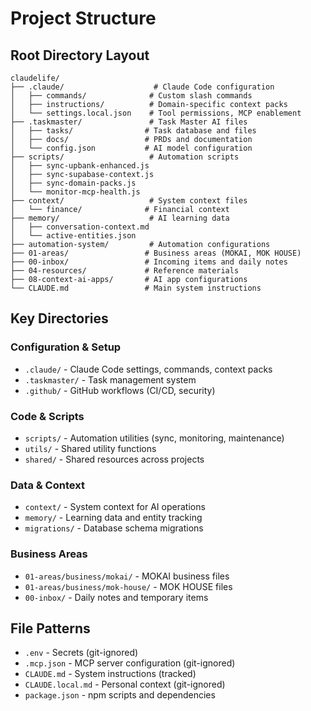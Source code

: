 # Project Structure

## Root Directory Layout
```
claudelife/
├── .claude/                    # Claude Code configuration
│   ├── commands/              # Custom slash commands
│   ├── instructions/          # Domain-specific context packs
│   └── settings.local.json    # Tool permissions, MCP enablement
├── .taskmaster/               # Task Master AI files
│   ├── tasks/                # Task database and files
│   ├── docs/                 # PRDs and documentation
│   └── config.json           # AI model configuration
├── scripts/                   # Automation scripts
│   ├── sync-upbank-enhanced.js
│   ├── sync-supabase-context.js
│   ├── sync-domain-packs.js
│   └── monitor-mcp-health.js
├── context/                   # System context files
│   └── finance/              # Financial context
├── memory/                    # AI learning data
│   ├── conversation-context.md
│   └── active-entities.json
├── automation-system/         # Automation configurations
├── 01-areas/                 # Business areas (MOKAI, MOK HOUSE)
├── 00-inbox/                 # Incoming items and daily notes
├── 04-resources/             # Reference materials
├── 08-context-ai-apps/       # AI app configurations
└── CLAUDE.md                 # Main system instructions
```

## Key Directories

### Configuration & Setup
- `.claude/` - Claude Code settings, commands, context packs
- `.taskmaster/` - Task management system
- `.github/` - GitHub workflows (CI/CD, security)

### Code & Scripts
- `scripts/` - Automation utilities (sync, monitoring, maintenance)
- `utils/` - Shared utility functions
- `shared/` - Shared resources across projects

### Data & Context
- `context/` - System context for AI operations
- `memory/` - Learning data and entity tracking
- `migrations/` - Database schema migrations

### Business Areas
- `01-areas/business/mokai/` - MOKAI business files
- `01-areas/business/mok-house/` - MOK HOUSE files
- `00-inbox/` - Daily notes and temporary items

## File Patterns
- `.env` - Secrets (git-ignored)
- `.mcp.json` - MCP server configuration (git-ignored)
- `CLAUDE.md` - System instructions (tracked)
- `CLAUDE.local.md` - Personal context (git-ignored)
- `package.json` - npm scripts and dependencies
